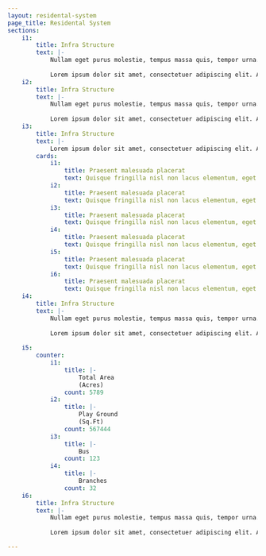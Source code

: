 ```yaml
---
layout: residental-system
page_title: Residental System
sections:
    i1:
        title: Infra Structure
        text: |-
            Nullam eget purus molestie, tempus massa quis, tempor urna. Nam nec nibh egestas, rhoncus erat sed, ullamcorper justo. Etiam in euismod elit. Integer blandit, massa a volutpat tempus, metus nisi lobortis nibh, at placerat ipsum nibh sed sem. Cras fermentum velit et quam fermentum sollicitudin. 
            
            Lorem ipsum dolor sit amet, consectetuer adipiscing elit. Aenean commodo ligula eget dolor. Aenean massa. Cum sociis natoque penatibus et magnis dis parturient montes, nascetur ridiculus mus. Donec quam felis, ultricies nec, pellentesque eu, pretium quis, sem. Nulla consequat massa quis enim.
    i2:
        title: Infra Structure
        text: |-
            Nullam eget purus molestie, tempus massa quis, tempor urna. Nam nec nibh egestas, rhoncus erat sed, ullamcorper justo. Etiam in euismod elit. Integer blandit, massa a volutpat tempus, metus nisi lobortis nibh, at placerat ipsum nibh sed sem. Cras fermentum velit et quam fermentum sollicitudin. 
            
            Lorem ipsum dolor sit amet, consectetuer adipiscing elit. Aenean commodo ligula eget dolor. Aenean massa. Cum sociis natoque penatibus et magnis dis parturient montes, nascetur ridiculus mus. Donec quam felis, ultricies nec, pellentesque eu, pretium quis, sem. Nulla consequat massa quis enim.        
    i3:
        title: Infra Structure
        text: |-
            Lorem ipsum dolor sit amet, consectetuer adipiscing elit. Aenean commodo ligula eget dolor
        cards:
            i1:
                title: Praesent malesuada placerat
                text: Quisque fringilla nisl non lacus elementum, eget bibendum orci ornare. Ut in ligula quis lorem sagittis rhoncus.
            i2:
                title: Praesent malesuada placerat
                text: Quisque fringilla nisl non lacus elementum, eget bibendum orci ornare. Ut in ligula quis lorem sagittis rhoncus.        
            i3:
                title: Praesent malesuada placerat
                text: Quisque fringilla nisl non lacus elementum, eget bibendum orci ornare. Ut in ligula quis lorem sagittis rhoncus.                      
            i4:
                title: Praesent malesuada placerat
                text: Quisque fringilla nisl non lacus elementum, eget bibendum orci ornare. Ut in ligula quis lorem sagittis rhoncus.                      
            i5:
                title: Praesent malesuada placerat
                text: Quisque fringilla nisl non lacus elementum, eget bibendum orci ornare. Ut in ligula quis lorem sagittis rhoncus.                      
            i6:
                title: Praesent malesuada placerat
                text: Quisque fringilla nisl non lacus elementum, eget bibendum orci ornare. Ut in ligula quis lorem sagittis rhoncus.
    i4:
        title: Infra Structure
        text: |-
            Nullam eget purus molestie, tempus massa quis, tempor urna. Nam nec nibh egestas, rhoncus erat sed, ullamcorper justo. Etiam in euismod elit. Integer blandit, massa a volutpat tempus, metus nisi lobortis nibh, at placerat ipsum nibh sed sem. Cras fermentum velit et quam fermentum sollicitudin. 
            
            Lorem ipsum dolor sit amet, consectetuer adipiscing elit. Aenean commodo ligula eget dolor. Aenean massa. Cum sociis natoque penatibus et magnis dis parturient montes, nascetur ridiculus mus. Donec quam felis, ultricies nec, pellentesque eu, pretium quis, sem. Nulla consequat massa quis enim.
    
    i5:
        counter:
            i1:
                title: |-
                    Total Area
                    (Acres)
                count: 5789
            i2:
                title: |-
                    Play Ground
                    (Sq.Ft)
                count: 567444
            i3:
                title: |-
                    Bus
                count: 123
            i4:
                title: |-
                    Branches
                count: 32
    i6:
        title: Infra Structure
        text: |-
            Nullam eget purus molestie, tempus massa quis, tempor urna. Nam nec nibh egestas, rhoncus erat sed, ullamcorper justo. Etiam in euismod elit. Integer blandit, massa a volutpat tempus, metus nisi lobortis nibh, at placerat ipsum nibh sed sem. Cras fermentum velit et quam fermentum sollicitudin. 
            
            Lorem ipsum dolor sit amet, consectetuer adipiscing elit. Aenean commodo ligula eget dolor. Aenean massa. Cum sociis natoque penatibus et magnis dis parturient montes, nascetur ridiculus mus. Donec quam felis, ultricies nec, pellentesque eu, pretium quis, sem. Nulla consequat massa quis enim.

---
```


